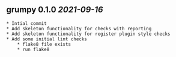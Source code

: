 ## grumpy 0.1.0 _2021-09-16_
    * Intial commit
    * Add skeleton functionality for checks with reporting
    * Add skeleton functionality for register plugin style checks
    * Add some initial lint checks
        * flake8 file exists
        * run flake8